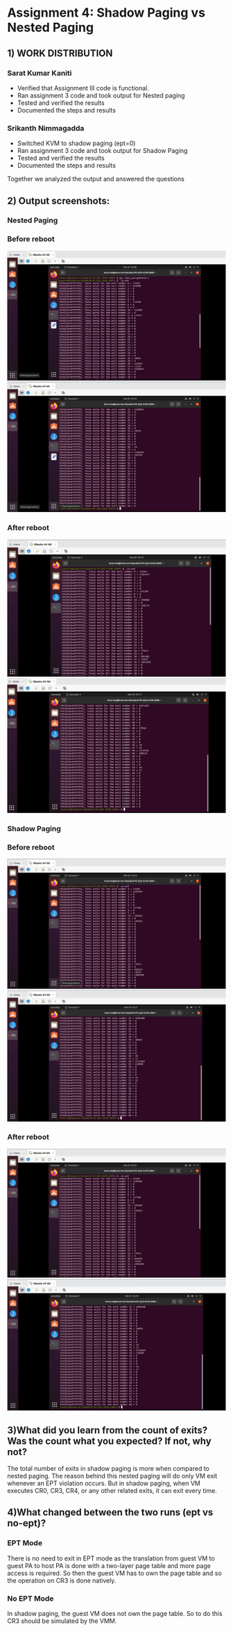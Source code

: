
# Assignment 4: Shadow Paging vs Nested Paging 

 

##  1) WORK DISTRIBUTION 

### Sarat Kumar Kaniti 
  * Verified that Assignment III code is functional. 
  * Ran assignment 3 code and took output for Nested paging  
  * Tested and verified the results
  * Documented the steps and results 

### Srikanth Nimmagadda 
  * Switched KVM to shadow paging (ept=0) 
  * Ran assignment 3 code and took output for Shadow Paging  
  * Tested and verified the results 
  * Documented the steps and results 
  
 Together we analyzed the output and answered the questions 
 
 ## 2) Output screenshots: 
###  Nested Paging 
### Before reboot 
![alt text](https://github.com/nisrika1/linux/blob/8067ce65139ff2c3baa5a316d0d3a24502b14a76/cmpe283/Assignment4/outputfiles/ass4-1.png "img1")
![alt text](https://github.com/nisrika1/linux/blob/8067ce65139ff2c3baa5a316d0d3a24502b14a76/cmpe283/Assignment4/outputfiles/ass4-2.png "img2")

### After reboot 
![alt text](https://github.com/nisrika1/linux/blob/8067ce65139ff2c3baa5a316d0d3a24502b14a76/cmpe283/Assignment4/outputfiles/ass4-3.png "img3")
![alt text](https://github.com/nisrika1/linux/blob/8067ce65139ff2c3baa5a316d0d3a24502b14a76/cmpe283/Assignment4/outputfiles/ass4-4.png "img4")

### Shadow Paging 
### Before reboot 
![alt text](https://github.com/nisrika1/linux/blob/8067ce65139ff2c3baa5a316d0d3a24502b14a76/cmpe283/Assignment4/outputfiles/ass4-6.png "img6")
![alt text](https://github.com/nisrika1/linux/blob/8067ce65139ff2c3baa5a316d0d3a24502b14a76/cmpe283/Assignment4/outputfiles/ass4-7.png "img7")

### After reboot 
![alt text](https://github.com/nisrika1/linux/blob/8067ce65139ff2c3baa5a316d0d3a24502b14a76/cmpe283/Assignment4/outputfiles/ass4-8.png "img8")
![alt text](https://github.com/nisrika1/linux/blob/8067ce65139ff2c3baa5a316d0d3a24502b14a76/cmpe283/Assignment4/outputfiles/ass4-9.png "img9")
 
 
##  3)What did you learn from the count of exits? Was the count what you expected? If not, why not? 
The total number of exits in shadow paging is more when compared to nested paging. The reason behind this nested paging will do only VM exit whenever an EPT violation occurs. But in shadow paging, when VM executes CR0, CR3, CR4, or any other related exits, it can exit every time. 

## 4)What changed between the two runs (ept vs no-ept)? 
### EPT Mode 
There is no need to exit in EPT mode as the translation from guest VM to guest PA to host PA is done with a two-layer page table and more page access is required. So then the guest VM has to own the page table and so the operation on CR3 is done natively. 

### No EPT Mode 
In shadow paging, the guest VM does not own the page table. So to do this CR3 should be simulated by the VMM. 
